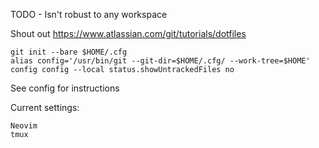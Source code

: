 TODO - Isn't robust to any workspace

Shout out https://www.atlassian.com/git/tutorials/dotfiles

```
git init --bare $HOME/.cfg
alias config='/usr/bin/git --git-dir=$HOME/.cfg/ --work-tree=$HOME'
config config --local status.showUntrackedFiles no
```

See config for instructions

Current settings:

```
Neovim
tmux
```
